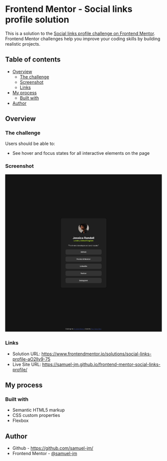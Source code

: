 # Frontend Mentor - Social links profile solution

This is a solution to the [Social links profile challenge on Frontend Mentor](https://www.frontendmentor.io/challenges/social-links-profile-UG32l9m6dQ). Frontend Mentor challenges help you improve your coding skills by building realistic projects. 

## Table of contents

- [Overview](#overview)
  - [The challenge](#the-challenge)
  - [Screenshot](#screenshot)
  - [Links](#links)
- [My process](#my-process)
  - [Built with](#built-with)
- [Author](#author)

## Overview

### The challenge

Users should be able to:

- See hover and focus states for all interactive elements on the page

### Screenshot

![](./screenshot.jpg)

### Links

- Solution URL: https://www.frontendmentor.io/solutions/social-links-profile-aO2llv9-75
- Live Site URL: https://samuel-jm.github.io/frontend-mentor-social-links-profile/

## My process

### Built with

- Semantic HTML5 markup
- CSS custom properties
- Flexbox

## Author

- Github - https://github.com/samuel-jm/
- Frontend Mentor - [@samuel-jm](https://www.frontendmentor.io/profile/samuel-jm)